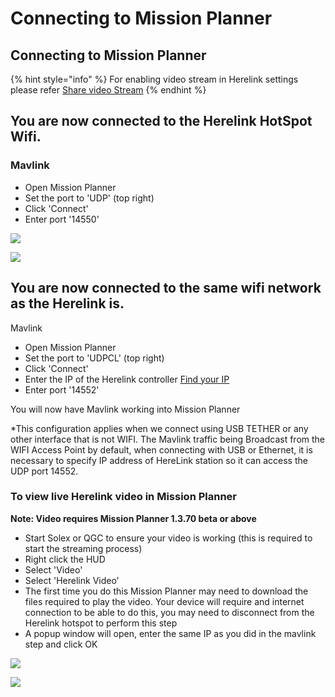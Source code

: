 # Connecting to Mission Planner

## Connecting to Mission Planner

{% hint style="info" %}
For enabling video stream in Herelink settings please refer [Share video Stream](share-video-stream.md)
{% endhint %}

## You are now connected to the Herelink HotSpot Wifi.

### **Mavlink**

* Open Mission Planner
* Set the port to 'UDP' \(top right\)
* Click 'Connect'
* Enter port '14550'

![](../../.gitbook/assets/screen-udp-copie-min.jpg)

![](../../.gitbook/assets/mission-planner-2.png)

## You are now connected to the same wifi network as the Herelink is.

Mavlink

* Open Mission Planner
* Set the port to 'UDPCL' \(top right\)
* Click 'Connect'
* Enter the IP of the Herelink controller [Find your IP](https://ccm.net/faq/33725-how-to-check-your-android-ip-address)
* Enter port '14552'

You will now have Mavlink working into Mission Planner

\*This configuration applies when we connect using USB TETHER or any other interface that is not WIFI. The Mavlink traffic being Broadcast from the WIFI Access Point by default, when connecting with USB or Ethernet, it is necessary to specify IP address of HereLink station so it can access the UDP port 14552.

### To view live Herelink video in Mission Planner

**Note: Video requires Mission Planner 1.3.70 beta or above**

* Start Solex or QGC to ensure your video is working \(this is required to start the streaming process\)
* Right click the HUD
* Select 'Video' 
* Select 'Herelink Video'
* The first time you do this Mission Planner may need to download the files required to play the video. Your device will require and internet connection to be able to do this, you may need to disconnect from the Herelink hotspot to perform this step
* A popup window will open, enter the same IP as you did in the mavlink step and click OK

![](../../.gitbook/assets/herelink-video.jpg)

![](../../.gitbook/assets/herelink-video-ip.jpg)

